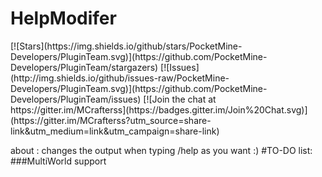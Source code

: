 <h1>HelpModifer</h1>
[![Stars](https://img.shields.io/github/stars/PocketMine-Developers/PluginTeam.svg)](https://github.com/PocketMine-Developers/PluginTeam/stargazers)   [![Issues](http://img.shields.io/github/issues-raw/PocketMine-Developers/PluginTeam.svg)](https://github.com/PocketMine-Developers/PluginTeam/issues)   [![Join the chat at https://gitter.im/MCrafterss](https://badges.gitter.im/Join%20Chat.svg)](https://gitter.im/MCrafterss?utm_source=share-link&utm_medium=link&utm_campaign=share-link)

about : changes the output when typing /help as you want :)
#TO-DO list:
###MultiWorld support
